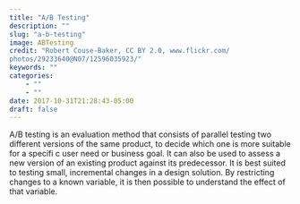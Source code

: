 ```yaml
---
title: "A/B Testing"
description: ""
slug: "a-b-testing"
image: ABTesting
credit: "Robert Couse-Baker, CC BY 2.0, www.flickr.com/photos/29233640@N07/12596035923/"
keywords: ""
categories:
    - ""
    - ""
date: 2017-10-31T21:28:43-05:00
draft: false
---
```


A/B testing is an evaluation method that consists of parallel testing two different versions of the same product, to decide which one is more suitable for a specifi c user need or business goal. It can also be used to assess a new version of an existing product against its predecessor. It is best suited to testing small, incremental changes in a design solution. By restricting changes to a known variable, it is then possible to understand the effect of that variable.

